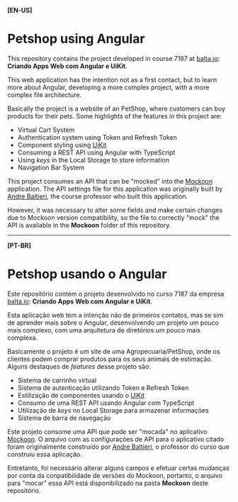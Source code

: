 **[EN-US]**
# Petshop using Angular

This repository contains the project developed in course 7187 at [balta.io](https://balta.io/): **Criando Apps Web com Angular e UiKit**.

This web application has the intention not as a first contact, but to learn more about Angular, developing a more complex project, with a more complex file architecture.

Basically the project is a website of an PetShop, where customers can buy products for their pets. Some highlights of the features in this project are:
- Virtual Cart System
- Authentication system using Token and Refresh Token
- Component styling using [UiKit](https://getuikit.com/)
- Consuming a REST API using Angular with TypeScript
- Using _keys_ in the Local Storage to store information
- Navigation Bar System

This project consumes an API that can be "mocked" into the [Mockoon](https://mockoon.com/) application. The API settings file for this application was originally built by [Andre Baltieri](https://github.com/andrebaltieri), the course professor who built this application.

However, it was necessary to alter some fields and make certain changes due to Mockoon version compatibility, so the file to correctly "mock" the API is available in the **Mockoon** folder of this repository.

---

**[PT-BR]**
# Petshop usando o Angular

Este repositório contém o projeto desenvolvido no curso 7187 da empresa [balta.io](https://balta.io/): **Criando Apps Web com Angular e UiKit**.

Esta aplicação web tem a intenção não de primeiros contatos, mas se sim de aprender mais sobre o Angular, desenvolvendo um projeto um pouco mais complexo, com uma arquitetura de diretórios um pouco mais complexa.

Basicamente o projeto é um site de uma Agropecuaria/PetShop, onde os clientes podem comprar produtos para os seus animais de estimação. Alguns destaques de _features_ desse projeto são:
- Sistema de carrinho virtual
- Sistema de autenticação utilizando Token e Refresh Token
- Estilização de componentes usando o [UiKit](https://getuikit.com/)
- Consumo de uma REST API usando Angular com TypeScript
- Utilização de _keys_ no Local Storage para armazenar informações
- Sistema de barra de navegação

Este projeto consome uma API que pode ser "mocada" no aplicativo [Mockoon](https://mockoon.com/). O arquivo com as configurações de API para o aplicativo citado foram originalmente construído por [Andre Baltieri](https://github.com/andrebaltieri), o professor do curso que construiu essa aplicação.

Entretanto, foi necessário alterar alguns campos e efetuar certas mudanças por conta da conpatibilidade de versões do Mockoon, portanto, o arquivo para "mocar" essa API está disponibilizado na pasta **Mockoon** deste repositório.
